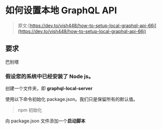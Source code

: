 # 如何设置本地 GraphQL API

> 原文:[https://dev.to/vish448/how-to-setup-local-graphql-api-66j](https://dev.to/vish448/how-to-setup-local-graphql-api-66j)

## [](#requirements)要求

巴别塔

### [](#assume-that-you-already-have-node-js-installed-in-your-system)假设您的系统中已经安装了 Node js。

创建一个文件夹，即 **graphql-local-server**

使用以下命令初始化 package.json。我们只是保留所有的默认值。

> npm 初始化

向 package.json 文件添加一个**启动脚本**